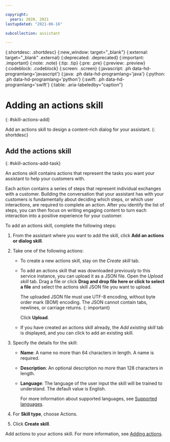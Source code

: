 ```yaml
---

copyright:
  years: 2020, 2021
lastupdated: "2021-06-16"

subcollection: assistant

---
```


{:shortdesc: .shortdesc}
{:new_window: target="_blank"}
{:external: target="_blank" .external}
{:deprecated: .deprecated}
{:important: .important}
{:note: .note}
{:tip: .tip}
{:pre: .pre}
{:preview: .preview}
{:codeblock: .codeblock}
{:screen: .screen}
{:javascript: .ph data-hd-programlang='javascript'}
{:java: .ph data-hd-programlang='java'}
{:python: .ph data-hd-programlang='python'}
{:swift: .ph data-hd-programlang='swift'}
{:table: .aria-labeledby="caption"}

# Adding an actions skill <!--![Beta](images/beta.png)-->
{: #skill-actions-add}

Add an actions skill to design a content-rich dialog for your assistant.
{: shortdesc}

## Add the actions skill
{: #skill-actions-add-task}

An actions skill contains actions that represent the tasks you want your assistant to help your customers with.

Each action contains a series of steps that represent individual exchanges with a customer. Building the conversation that your assistant has with your customers is fundamentally about deciding which steps, or which user interactions, are required to complete an action. After you identify the list of steps, you can then focus on writing engaging content to turn each interaction into a positive experience for your customer.

To add an actions skill, complete the following steps:

1.  From the assistant where you want to add the skill, click **Add an actions or dialog skill**.

1.  Take one of the following actions:

    - To create a new actions skill, stay on the *Create skill* tab.

    - To add an actions skill that was downloaded previously to this service instance, you can upload it as a JSON file. Open the *Upload skill* tab. Drag a file or click **Drag and drop file here or click to select a file** and select the actions skill JSON file you want to upload.

      The uploaded JSON file must use UTF-8 encoding, without byte order mark (BOM) encoding. The JSON cannot contain tabs, newlines, or carriage returns.
      {: important}

      Click **Upload**.

    - If you have created an actions skill already, the *Add existing skill* tab is displayed, and you can click to add an existing skill.

1.  Specify the details for the skill:

    - **Name**: A name no more than 64 characters in length. A name is required.
    - **Description**: An optional description no more than 128 characters in length.
    - **Language**: The language of the user input the skill will be trained to understand. The default value is English.

      For more information about supported languages, see [Supported languages](/docs/assistant?topic=assistant-language-support).

1.  For **Skill type**, choose Actions.

1.  Click **Create skill**.

<!-- If you add only an actions skill to the assistant, the action skill starts the conversation. If you add both a dialog skill and actions skill to an assistant, the dialog skill starts the conversation. And actions are recognized only if you configure the dialog skill to call them. -->

Add actions to your actions skill. For more information, see [Adding actions](/docs/assistant?topic=assistant-actions).